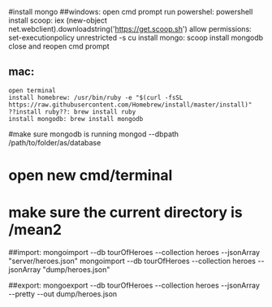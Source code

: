 
#install mongo
##windows: 
    open cmd prompt
    run powershel: powershell
    install scoop: iex (new-object net.webclient).downloadstring('https://get.scoop.sh')
    allow permissions: set-executionpolicy unrestricted -s cu
    install mongo: scoop install mongodb
    close and reopen cmd prompt
## mac: 
    open terminal
    install homebrew: /usr/bin/ruby -e "$(curl -fsSL https://raw.githubusercontent.com/Homebrew/install/master/install)"
    ??install ruby??: brew install ruby
    install mongodb: brew install mongodb

#make sure mongodb is running
    mongod --dbpath /path/to/folder/as/database
# open new cmd/terminal    
# make sure the current directory is /mean2

##import:
mongoimport --db tourOfHeroes --collection heroes --jsonArray "server/heroes.json" 
mongoimport --db tourOfHeroes --collection heroes --jsonArray "dump/heroes.json" 

##export:
mongoexport --db tourOfHeroes --collection heroes --jsonArray --pretty --out dump/heroes.json

